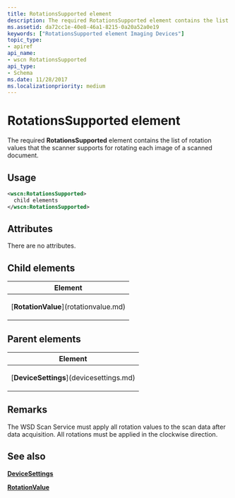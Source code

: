 ```yaml
---
title: RotationsSupported element
description: The required RotationsSupported element contains the list of rotation values that the scanner supports for rotating each image of a scanned document.
ms.assetid: da72cc1e-40e8-46a1-8215-0a20a52a0e19
keywords: ["RotationsSupported element Imaging Devices"]
topic_type:
- apiref
api_name:
- wscn RotationsSupported
api_type:
- Schema
ms.date: 11/28/2017
ms.localizationpriority: medium
---
```


# RotationsSupported element


The required **RotationsSupported** element contains the list of rotation values that the scanner supports for rotating each image of a scanned document.

Usage
-----

```xml
<wscn:RotationsSupported>
  child elements
</wscn:RotationsSupported>
```

Attributes
----------

There are no attributes.

## Child elements


<table>
<colgroup>
<col width="100%" />
</colgroup>
<thead>
<tr class="header">
<th>Element</th>
</tr>
</thead>
<tbody>
<tr class="odd">
<td><p>[<strong>RotationValue</strong>](rotationvalue.md)</p></td>
</tr>
</tbody>
</table>

## Parent elements


<table>
<colgroup>
<col width="100%" />
</colgroup>
<thead>
<tr class="header">
<th>Element</th>
</tr>
</thead>
<tbody>
<tr class="odd">
<td><p>[<strong>DeviceSettings</strong>](devicesettings.md)</p></td>
</tr>
</tbody>
</table>

Remarks
-------

The WSD Scan Service must apply all rotation values to the scan data after data acquisition. All rotations must be applied in the clockwise direction.

## See also


[**DeviceSettings**](devicesettings.md)

[**RotationValue**](rotationvalue.md)

 

 






